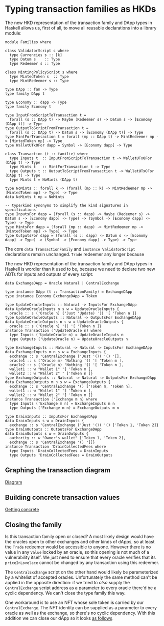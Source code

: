 # Typing transaction families as HKDs

<!--
~~~ {.haskell}
{-# LANGUAGE DataKinds, DuplicateRecordFields, GADTs, FlexibleInstances, OverloadedStrings,
             KindSignatures, StandaloneKindSignatures, NoStarIsType,
             PolyKinds, RankNTypes, TypeApplications, TypeFamilies, UndecidableInstances #-}

module HKD where

import Data.Functor.Const (Const (Const))
import Data.Kind (Type)
import Data.Map (Map)
import qualified Data.Map as Map
import GHC.TypeLits (Symbol)
import Numeric.Natural (Natural)

import Family
~~~
-->

The new HKD representation of the transaction family and DApp types in Haskell allows us, first of all, to move all
reusable declarations into a library module:

~~~ {.haskell.ignore}
module Families where

class ValidatorScript s where
  type Currencies s :: [k]
  type Datum s    :: Type
  type Redeemer s :: Type

class MintingPolicyScript s where
  type MintedToken s  :: Type
  type MintRedeemer s :: Type

type DApp :: fam -> Type
type family DApp t

type Economy :: dapp -> Type
type family Economy t

type InputFromScriptToTransaction t =
  forall (s :: DApp t) -> Maybe (Redeemer s) -> Datum s -> [Economy (DApp t)] -> Type
type OutputToScriptFromTransaction t =
  forall (s :: DApp t) -> Datum s -> [Economy (DApp t)] -> Type
type MintForTransaction t = forall (mp :: DApp t) -> MintRedeemer mp -> [MintedToken mp] -> Type
type WalletUTxOFor dapp = Symbol -> [Economy dapp] -> Type

class Transaction (t :: familie) where
  type Inputs t  :: InputFromScriptToTransaction t -> WalletUTxOFor (DApp t) -> Type
  type Mints t   :: MintForTransaction t -> Type
  type Outputs t :: OutputToScriptFromTransaction t -> WalletUTxOFor (DApp t) -> Type
  type Mints t = NoMints (DApp t)

type NoMints :: forall k -> (forall (mp :: k) -> MintRedeemer mp -> [MintedToken mp] -> Type) -> Type
data NoMints t mp = NoMints

-- type/kind synonyms to simplify the kind signatures in specifications 
type InputsFor dapp = (forall (s :: dapp) -> Maybe (Redeemer s) -> Datum s -> [Economy dapp] -> Type) -> (Symbol -> [Economy dapp] -> Type) -> Type
type MintsFor dapp = (forall (mp :: dapp) -> MintRedeemer mp -> [MintedToken mp] -> Type) -> Type
type OutputsFor dapp = (forall (s :: dapp) -> Datum s -> [Economy dapp] -> Type) -> (Symbol -> [Economy dapp] -> Type) -> Type
~~~

The core `data TransactionFamily` and `instance ValidatorScript` declarations remain unchanged.
`Trade` redeemer any longer because

<!--
~~~ {.haskell}
data TransactionFamily =
  UpdateOracle Natural
  | Exchange Natural Natural
  | DrainCollectedFees
data Token = Token Natural | ScriptAda

data OracleRedeemer (n :: Natural) = Update

instance ValidatorScript ('Oracle n) where
  type Currencies ('Oracle n) = '[ 'Token n ]
  type Datum ('Oracle n) = ()
  type Redeemer ('Oracle n) = OracleRedeemer n
instance ValidatorScript 'CentralExchange where
  type Currencies 'CentralExchange = '[ 'Ada ]
  type Datum 'CentralExchange = ()
  type Redeemer 'CentralExchange = ()
~~~
-->

The new HKD representation of the transaction family and DApp types in Haskell is wordier than it used to be, because
we need to declare two new ADTs for inputs and outputs of every script:

~~~ {.haskell}
data ExchangeDApp = Oracle Natural | CentralExchange

type instance DApp (t :: TransactionFamily) = ExchangeDApp
type instance Economy ExchangeDApp = Token

type UpdateOracleInputs :: Natural -> InputsFor ExchangeDApp
data UpdateOracleInputs n s w = UpdateOracleInputs {
  oracle :: s ('Oracle n) ('Just 'Update) '() '[ 'Token n ]}
type UpdateOracleOutputs :: Natural -> OutputsFor ExchangeDApp
data UpdateOracleOutputs n s w = UpdateOracleOutputs {
  oracle :: s ('Oracle n) '() '[ 'Token n ]}
instance Transaction ('UpdateOracle n) where
  type Inputs ('UpdateOracle n) = UpdateOracleInputs n
  type Outputs ('UpdateOracle n) = UpdateOracleOutputs n

type ExchangeInputs :: Natural -> Natural -> InputsFor ExchangeDApp
data ExchangeInputs m n s w = ExchangeInputs {
  exchange :: s 'CentralExchange ('Just '()) '() '[],
  oracle1 :: s ('Oracle m) 'Nothing '() '[ 'Token m ],
  oracle2 :: s ('Oracle n) 'Nothing '() '[ 'Token n ],
  wallet1 :: w "Wallet 1" '[ 'Token m ],
  wallet2 :: w "Wallet 2" ' ['Token n ]}
type ExchangeOutputs :: Natural -> Natural -> OutputsFor ExchangeDApp
data ExchangeOutputs m n s w = ExchangeOutputs {
  exchange :: s 'CentralExchange '() ['Token m, 'Token n],
  wallet1 :: w "Wallet 1" '[ 'Token n ],
  wallet2 :: w "Wallet 2" '[ 'Token m ]}
instance Transaction ('Exchange m n) where
  type Inputs ('Exchange m n) = ExchangeInputs m n
  type Outputs ('Exchange m n) = ExchangeOutputs m n

type DrainInputs :: InputsFor ExchangeDApp
data DrainInputs s w = DrainInputs {
  exchange :: s 'CentralExchange ('Just '()) '() ['Token 1, 'Token 2]}
type DrainOutputs :: OutputsFor ExchangeDApp
data DrainOutputs s w = DrainOutputs {
  authority :: w "Owner's wallet" ['Token 1, 'Token 2],
  exchange :: s 'CentralExchange '() '[]}
instance Transaction 'DrainCollectedFees where
  type Inputs 'DrainCollectedFees = DrainInputs
  type Outputs 'DrainCollectedFees = DrainOutputs
~~~

## Graphing the transaction diagram

[Diagram](Diagram.md)

## Building concrete transaction values

[Getting concrete](Values.md)

## Closing the family

Is this transaction family open or closed? A most likely design would have the
oracles open to other exchanges and other kinds of dApps, so at least the
`Trade` redeemer would be accessible to anyone. However there is no value in any
`Value` locked by an oracle, so this opening is not much of a vulnerability
itself. We just need to ensure that every oracle verifies that its
`priceInLovelace` cannot be changed by any transaction using this redeemer.

The `CentralExchange` script on the other hand would likely be parameterized
by a whitelist of accepted oracles. Unfortunately the same method can't be
applied in the opposite direction: if we tried to *also* supply the
`CentralExchange` script address as a parameter to every oracle there'd be a
cyclic dependency. We can't close the type family this way.

One workaround is to use an NFT whose sole token is carried by our
`CentralExchange`. The NFT identity can be supplied as a parameter to every
oracle as well as the exchange, so there's no cyclic dependency. With this
addition we can close our dApp so it looks [as follows](NFT.md).
